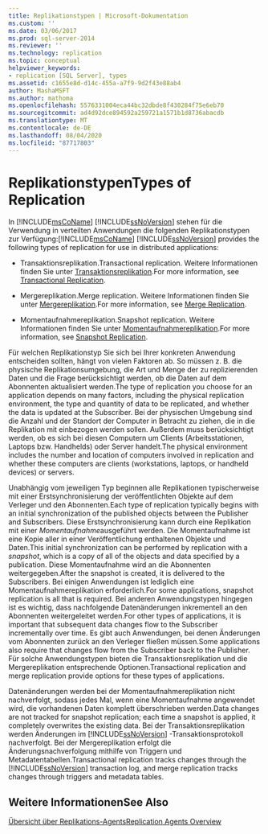 ```yaml
---
title: Replikationstypen | Microsoft-Dokumentation
ms.custom: ''
ms.date: 03/06/2017
ms.prod: sql-server-2014
ms.reviewer: ''
ms.technology: replication
ms.topic: conceptual
helpviewer_keywords:
- replication [SQL Server], types
ms.assetid: c1655e8d-d14c-455a-a7f9-9d2f43e88ab4
author: MashaMSFT
ms.author: mathoma
ms.openlocfilehash: 5576331004eca44bc32dbde8f430284f75e6eb70
ms.sourcegitcommit: ad4d92dce894592a259721a1571b1d8736abacdb
ms.translationtype: MT
ms.contentlocale: de-DE
ms.lasthandoff: 08/04/2020
ms.locfileid: "87717803"
---
```

# <a name="types-of-replication"></a><span data-ttu-id="78a45-102">Replikationstypen</span><span class="sxs-lookup"><span data-stu-id="78a45-102">Types of Replication</span></span>
  <span data-ttu-id="78a45-103">In [!INCLUDE[msCoName](../../includes/msconame-md.md)] [!INCLUDE[ssNoVersion](../../includes/ssnoversion-md.md)] stehen für die Verwendung in verteilten Anwendungen die folgenden Replikationstypen zur Verfügung:</span><span class="sxs-lookup"><span data-stu-id="78a45-103">[!INCLUDE[msCoName](../../includes/msconame-md.md)] [!INCLUDE[ssNoVersion](../../includes/ssnoversion-md.md)] provides the following types of replication for use in distributed applications:</span></span>  
  
-   <span data-ttu-id="78a45-104">Transaktionsreplikation.</span><span class="sxs-lookup"><span data-stu-id="78a45-104">Transactional replication.</span></span> <span data-ttu-id="78a45-105">Weitere Informationen finden Sie unter [Transaktionsreplikation](transactional/transactional-replication.md).</span><span class="sxs-lookup"><span data-stu-id="78a45-105">For more information, see [Transactional Replication](transactional/transactional-replication.md).</span></span>  
  
-   <span data-ttu-id="78a45-106">Mergereplikation.</span><span class="sxs-lookup"><span data-stu-id="78a45-106">Merge replication.</span></span> <span data-ttu-id="78a45-107">Weitere Informationen finden Sie unter [Mergereplikation](merge/merge-replication.md).</span><span class="sxs-lookup"><span data-stu-id="78a45-107">For more information, see [Merge Replication](merge/merge-replication.md).</span></span>  
  
-   <span data-ttu-id="78a45-108">Momentaufnahmereplikation.</span><span class="sxs-lookup"><span data-stu-id="78a45-108">Snapshot replication.</span></span> <span data-ttu-id="78a45-109">Weitere Informationen finden Sie unter [Momentaufnahmereplikation](snapshot-replication.md).</span><span class="sxs-lookup"><span data-stu-id="78a45-109">For more information, see [Snapshot Replication](snapshot-replication.md).</span></span>  
  
 <span data-ttu-id="78a45-110">Für welchen Replikationstyp Sie sich bei Ihrer konkreten Anwendung entscheiden sollten, hängt von vielen Faktoren ab. So müssen z. B. die physische Replikationsumgebung, die Art und Menge der zu replizierenden Daten und die Frage berücksichtigt werden, ob die Daten auf dem Abonnenten aktualisiert werden.</span><span class="sxs-lookup"><span data-stu-id="78a45-110">The type of replication you choose for an application depends on many factors, including the physical replication environment, the type and quantity of data to be replicated, and whether the data is updated at the Subscriber.</span></span> <span data-ttu-id="78a45-111">Bei der physischen Umgebung sind die Anzahl und der Standort der Computer in Betracht zu ziehen, die in die Replikation mit einbezogen werden sollen. Außerdem muss berücksichtigt werden, ob es sich bei diesen Computern um Clients (Arbeitsstationen, Laptops bzw. Handhelds) oder Server handelt.</span><span class="sxs-lookup"><span data-stu-id="78a45-111">The physical environment includes the number and location of computers involved in replication and whether these computers are clients (workstations, laptops, or handheld devices) or servers.</span></span>  
  
 <span data-ttu-id="78a45-112">Unabhängig vom jeweiligen Typ beginnen alle Replikationen typischerweise mit einer Erstsynchronisierung der veröffentlichten Objekte auf dem Verleger und den Abonnenten.</span><span class="sxs-lookup"><span data-stu-id="78a45-112">Each type of replication typically begins with an initial synchronization of the published objects between the Publisher and Subscribers.</span></span> <span data-ttu-id="78a45-113">Diese Erstsynchronisierung kann durch eine Replikation mit einer *Momentaufnahme*ausgeführt werden. Die Momentaufnahme ist eine Kopie aller in einer Veröffentlichung enthaltenen Objekte und Daten.</span><span class="sxs-lookup"><span data-stu-id="78a45-113">This initial synchronization can be performed by replication with a *snapshot*, which is a copy of all of the objects and data specified by a publication.</span></span> <span data-ttu-id="78a45-114">Diese Momentaufnahme wird an die Abonnenten weitergegeben.</span><span class="sxs-lookup"><span data-stu-id="78a45-114">After the snapshot is created, it is delivered to the Subscribers.</span></span> <span data-ttu-id="78a45-115">Bei einigen Anwendungen ist lediglich eine Momentaufnahmereplikation erforderlich.</span><span class="sxs-lookup"><span data-stu-id="78a45-115">For some applications, snapshot replication is all that is required.</span></span> <span data-ttu-id="78a45-116">Bei anderen Anwendungstypen hingegen ist es wichtig, dass nachfolgende Datenänderungen inkrementell an den Abonnenten weitergeleitet werden.</span><span class="sxs-lookup"><span data-stu-id="78a45-116">For other types of applications, it is important that subsequent data changes flow to the Subscriber incrementally over time.</span></span> <span data-ttu-id="78a45-117">Es gibt auch Anwendungen, bei denen Änderungen vom Abonnenten zurück an den Verleger fließen müssen.</span><span class="sxs-lookup"><span data-stu-id="78a45-117">Some applications also require that changes flow from the Subscriber back to the Publisher.</span></span> <span data-ttu-id="78a45-118">Für solche Anwendungstypen bieten die Transaktionsreplikation und die Mergereplikation entsprechende Optionen.</span><span class="sxs-lookup"><span data-stu-id="78a45-118">Transactional replication and merge replication provide options for these types of applications.</span></span>  
  
 <span data-ttu-id="78a45-119">Datenänderungen werden bei der Momentaufnahmereplikation nicht nachverfolgt, sodass jedes Mal, wenn eine Momentaufnahme angewendet wird, die vorhandenen Daten komplett überschrieben werden.</span><span class="sxs-lookup"><span data-stu-id="78a45-119">Data changes are not tracked for snapshot replication; each time a snapshot is applied, it completely overwrites the existing data.</span></span> <span data-ttu-id="78a45-120">Bei der Transaktionsreplikation werden Änderungen im [!INCLUDE[ssNoVersion](../../includes/ssnoversion-md.md)] -Transaktionsprotokoll nachverfolgt. Bei der Mergereplikation erfolgt die Änderungsnachverfolgung mithilfe von Triggern und Metadatentabellen.</span><span class="sxs-lookup"><span data-stu-id="78a45-120">Transactional replication tracks changes through the [!INCLUDE[ssNoVersion](../../includes/ssnoversion-md.md)] transaction log, and merge replication tracks changes through triggers and metadata tables.</span></span>  
  
## <a name="see-also"></a><span data-ttu-id="78a45-121">Weitere Informationen</span><span class="sxs-lookup"><span data-stu-id="78a45-121">See Also</span></span>  
 [<span data-ttu-id="78a45-122">Übersicht über Replikations-Agents</span><span class="sxs-lookup"><span data-stu-id="78a45-122">Replication Agents Overview</span></span>](agents/replication-agents-overview.md)  
  
  
